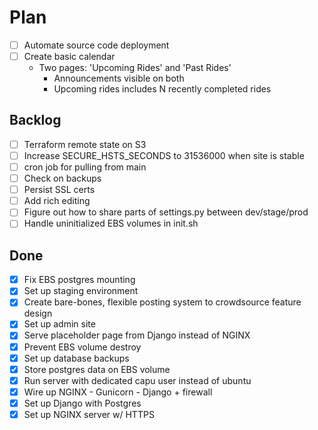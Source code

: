 # Plan

- [ ] Automate source code deployment
- [ ] Create basic calendar
  - Two pages: 'Upcoming Rides' and 'Past Rides'
    - Announcements visible on both
    - Upcoming rides includes N recently completed rides

## Backlog

- [ ] Terraform remote state on S3
- [ ] Increase SECURE_HSTS_SECONDS to 31536000 when site is stable
- [ ] cron job for pulling from main
- [ ] Check on backups
- [ ] Persist SSL certs
- [ ] Add rich editing
- [ ] Figure out how to share parts of settings.py between dev/stage/prod
- [ ] Handle uninitialized EBS volumes in init.sh

## Done

- [x] Fix EBS postgres mounting
- [x] Set up staging environment
- [x] Create bare-bones, flexible posting system to crowdsource feature design
- [x] Set up admin site
- [x] Serve placeholder page from Django instead of NGINX
- [x] Prevent EBS volume destroy
- [x] Set up database backups
- [x] Store postgres data on EBS volume
- [x] Run server with dedicated capu user instead of ubuntu
- [x] Wire up NGINX - Gunicorn - Django + firewall
- [x] Set up Django with Postgres
- [x] Set up NGINX server w/ HTTPS